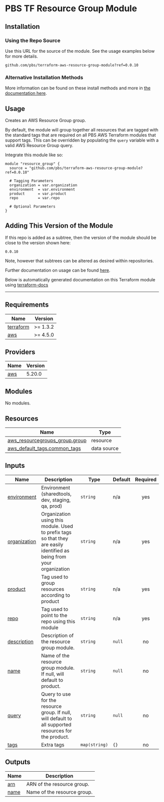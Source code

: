 # PBS TF Resource Group Module

## Installation

### Using the Repo Source

Use this URL for the source of the module. See the usage examples below for more details.

```hcl
github.com/pbs/terraform-aws-resource-group-module?ref=0.0.10
```

### Alternative Installation Methods

More information can be found on these install methods and more in [the documentation here](./docs/general/install).

## Usage

Creates an AWS Resource Group group.

By default, the module will group together all resources that are tagged with the standard tags that are required on all PBS AWS Terraform modules that support tags. This can be overridden by populating the `query` variable with a valid AWS Resource Group query.

Integrate this module like so:

```hcl
module "resource_group" {
  source = "github.com/pbs/terraform-aws-resource-group-module?ref=0.0.10"

  # Tagging Parameters
  organization = var.organization
  environment  = var.environment
  product      = var.product
  repo         = var.repo

  # Optional Parameters
}
```

## Adding This Version of the Module

If this repo is added as a subtree, then the version of the module should be close to the version shown here:

`0.0.10`

Note, however that subtrees can be altered as desired within repositories.

Further documentation on usage can be found [here](./docs).

Below is automatically generated documentation on this Terraform module using [terraform-docs][terraform-docs]

---

[terraform-docs]: https://github.com/terraform-docs/terraform-docs

## Requirements

| Name | Version |
|------|---------|
| <a name="requirement_terraform"></a> [terraform](#requirement\_terraform) | >= 1.3.2 |
| <a name="requirement_aws"></a> [aws](#requirement\_aws) | >= 4.5.0 |

## Providers

| Name | Version |
|------|---------|
| <a name="provider_aws"></a> [aws](#provider\_aws) | 5.20.0 |

## Modules

No modules.

## Resources

| Name | Type |
|------|------|
| [aws_resourcegroups_group.group](https://registry.terraform.io/providers/hashicorp/aws/latest/docs/resources/resourcegroups_group) | resource |
| [aws_default_tags.common_tags](https://registry.terraform.io/providers/hashicorp/aws/latest/docs/data-sources/default_tags) | data source |

## Inputs

| Name | Description | Type | Default | Required |
|------|-------------|------|---------|:--------:|
| <a name="input_environment"></a> [environment](#input\_environment) | Environment (sharedtools, dev, staging, qa, prod) | `string` | n/a | yes |
| <a name="input_organization"></a> [organization](#input\_organization) | Organization using this module. Used to prefix tags so that they are easily identified as being from your organization | `string` | n/a | yes |
| <a name="input_product"></a> [product](#input\_product) | Tag used to group resources according to product | `string` | n/a | yes |
| <a name="input_repo"></a> [repo](#input\_repo) | Tag used to point to the repo using this module | `string` | n/a | yes |
| <a name="input_description"></a> [description](#input\_description) | Description of the resource group module. | `string` | `null` | no |
| <a name="input_name"></a> [name](#input\_name) | Name of the resource group module. If null, will default to product. | `string` | `null` | no |
| <a name="input_query"></a> [query](#input\_query) | Query to use for the resource group. If null, will default to all supported resources for the product. | `string` | `null` | no |
| <a name="input_tags"></a> [tags](#input\_tags) | Extra tags | `map(string)` | `{}` | no |

## Outputs

| Name | Description |
|------|-------------|
| <a name="output_arn"></a> [arn](#output\_arn) | ARN of the resource group. |
| <a name="output_name"></a> [name](#output\_name) | Name of the resource group. |
